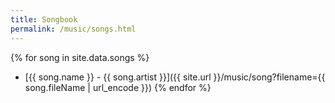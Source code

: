 ```yaml
---
title: Songbook
permalink: /music/songs.html
---
```

{% for song in site.data.songs %}
- [{{ song.name }} - {{ song.artist }}]({{ site.url }}/music/song?filename={{ song.fileName | url_encode }})
{% endfor %}
